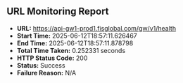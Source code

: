 ## URL Monitoring Report

- **URL:** https://api-gw1-prod1.fisglobal.com/gw/v1/health
- **Start Time:** 2025-06-12T18:57:11.626467
- **End Time:** 2025-06-12T18:57:11.878798
- **Total Time Taken:** 0.252331 seconds
- **HTTP Status Code:** 200
- **Status:** Success
- **Failure Reason:** N/A
